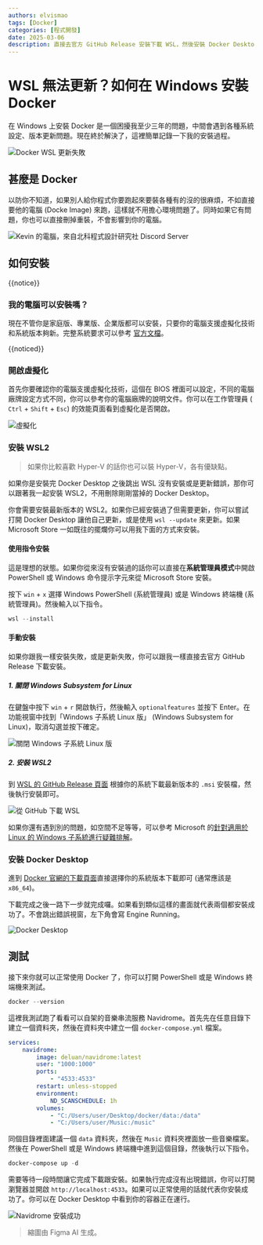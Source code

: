 ```yaml
---
authors: elvismao
tags: [Docker]
categories: [程式開發]
date: 2025-03-06
description: 直接去官方 GitHub Release 安裝下載 WSL，然後安裝 Docker Desktop 即可。
---
```


# WSL 無法更新？如何在 Windows 安裝 Docker

在 Windows 上安裝 Docker 是一個困擾我至少三年的問題，中間會遇到各種系統設定、版本更新問題。現在終於解決了，這裡簡單記錄一下我的安裝過程。

![Docker WSL 更新失敗](error.webp)

## 甚麼是 Docker

以防你不知道，如果別人給你程式你要跑起來要裝各種有的沒的很麻煩，不如直接要他的電腦 (Docke Image) 來跑，這樣就不用擔心環境問題了。同時如果它有問題，你也可以直接刪掉重裝，不會影響到你的電腦。

![Kevin 的電腦，來自北科程式設計研究社 Discord Server](kevin.webp)

## 如何安裝

{{notice}}

### 我的電腦可以安裝嗎？

現在不管你是家庭版、專業版、企業版都可以安裝，只要你的電腦支援虛擬化技術和系統版本夠新。完整系統要求可以參考 [官方文檔](https://docs.docker.com/desktop/windows/install/#system-requirements)。

{{noticed}}

### 開啟虛擬化

首先你要確認你的電腦支援虛擬化技術，這個在 BIOS 裡面可以設定，不同的電腦廠牌設定方式不同，你可以參考你的電腦廠牌的說明文件。你可以在工作管理員 (
`Ctrl` + `Shift` + `Esc`) 的效能頁面看到虛擬化是否開啟。

![虛擬化](virtualization.webp)

### 安裝 WSL2

> 如果你比較喜歡 Hyper-V 的話你也可以裝 Hyper-V，各有優缺點。

如果你是安裝完 Docker Desktop 之後跳出 WSL 沒有安裝或是更新錯誤，那你可以跟著我一起安裝 WSL2，不用刪除剛剛當掉的 Docker Desktop。

你會需要安裝最新版本的 WSL2。如果你已經安裝過了但需要更新，你可以嘗試打開 Docker Desktop 讓他自己更新，或是使用 `wsl --update` 來更新。如果 Microsoft Store 一如既往的擺爛你可以用我下面的方式來安裝。

#### 使用指令安裝

這是理想的狀態。如果你從來沒有安裝過的話你可以直接在**系統管理員模式**中開啟 PowerShell 或 Windows 命令提示字元來從 Microsoft Store 安裝。

按下 `win` + `x` 選擇 Windows PowerShell (系統管理員) 或是 Windows 終端機 (系統管理員)。然後輸入以下指令。

```powershell
wsl --install
```

#### 手動安裝

如果你跟我一樣安裝失敗，或是更新失敗，你可以跟我一樣直接去官方 GitHub Release 下載安裝。

##### 1. 關閉 Windows Subsystem for Linux

在鍵盤中按下 `win` + `r` 開啟執行，然後輸入 `optionalfeatures` 並按下 Enter。在功能視窗中找到「Windows 子系統 Linux 版」 (Windows Subsystem for Linux)，取消勾選並按下確定。

![關閉 Windows 子系統 Linux 版](off.webp)

##### 2. 安裝 WSL2

到 [WSL 的 GitHub Release 頁面](https://github.com/microsoft/WSL/releases/) 根據你的系統下載最新版本的 `.msi` 安裝檔，然後執行安裝即可。

![從 GitHub 下載 WSL](github.webp)

如果你還有遇到別的問題，如空間不足等等，可以參考 Microsoft 的[針對適用於 Linux 的 Windows 子系統進行疑難排解](https://learn.microsoft.com/zh-tw/windows/wsl/troubleshooting#installation-issues)。

### 安裝 Docker Desktop

進到 [Docker 官網的下載頁面](https://docs.docker.com/desktop/setup/install/windows-install/)直接選擇你的系統版本下載即可 (通常應該是 `x86_64`)。

下載完成之後一路下一步就完成囉。如果看到類似這樣的畫面就代表兩個都安裝成功了。不會跳出錯誤視窗，左下角會寫 Engine Running。

![Docker Desktop](installed.webp)

## 測試

接下來你就可以正常使用 Docker 了，你可以打開 PowerShell 或是 Windows 終端機來測試。

```powershell
docker --version
```

這裡我測試跑了看看可以自架的音樂串流服務 Navidrome。首先先在任意目錄下建立一個資料夾，然後在資料夾中建立一個 `docker-compose.yml` 檔案。

```yaml
services:
    navidrome:
        image: deluan/navidrome:latest
        user: "1000:1000"
        ports:
            - "4533:4533"
        restart: unless-stopped
        environment:
            ND_SCANSCHEDULE: 1h
        volumes:
            - "C:/Users/user/Desktop/docker/data:/data"
            - "C:/Users/user/Music:/music"
```

同個目錄裡面建議一個 `data` 資料夾，然後在 `Music` 資料夾裡面放一些音樂檔案。然後在 PowerShell 或是 Windows 終端機中進到這個目錄，然後執行以下指令。

```powershell
docker-compose up -d
```

需要等待一段時間讓它完成下載跟安裝。如果執行完成沒有出現錯誤，你可以打開瀏覽器並開啟 `http://localhost:4533`。如果可以正常使用的話就代表你安裝成功了。你可以在 Docker Desktop 中看到你的容器正在運行。

![Navidrome 安裝成功](navidrome.webp)

> 縮圖由 Figma AI 生成。
